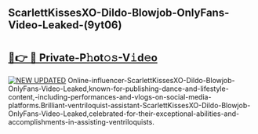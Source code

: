 ## ScarlettKissesXO-Dildo-Blowjob-OnlyFans-Video-Leaked-(9yt06)


# <h2><a href="https://mediaupload.pro?-19M">🔗👉 🔴 Private-P𝚑ot𝚘𝚜-V𝚒d𝚎o</a></h2>

[![NEW UPDATED](https://i.imgur.com/0qMVB7G.gif)](https://mediaupload.pro?-19M)
Online-influencer-ScarlettKissesXO-Dildo-Blowjob-OnlyFans-Video-Leaked,known-for-publishing-dance-and-lifestyle-content,-including-performances-and-vlogs-on-social-media-platforms.Brilliant-ventriloquist-assistant-ScarlettKissesXO-Dildo-Blowjob-OnlyFans-Video-Leaked,celebrated-for-their-exceptional-abilities-and-accomplishments-in-assisting-ventriloquists.  